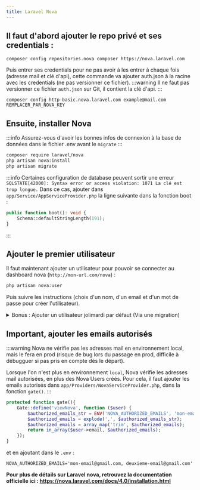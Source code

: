 ```yaml
---
title: Laravel Nova
---
```


## Il faut d'abord ajouter le repo privé et ses credentials :
```
composer config repositories.nova composer https://nova.laravel.com
```

Puis entrer ses credentials pour ne pas avoir à les entrer à chaque fois (adresse mail et clé d'api), cette commande va ajouter auth.json à la racine avec les credentials (ne pas versionner ce fichier).
:::warning
Il ne faut pas versionner ce fichier `auth.json` sur Git, il contient la clé d'api.
:::
```
composer config http-basic.nova.laravel.com example@mail.com REMPLACER_PAR_NOVA_KEY
```

## Ensuite, installer Nova

:::info
Assurez-vous d'avoir les bonnes infos de connexion à la base de données dans le fichier .env avant le `migrate`
:::

```bash
composer require laravel/nova
php artisan nova:install
php artisan migrate
```
:::info
 Certaines configuration de database peuvent sortir une erreur `SQLSTATE[42000]: Syntax error or access violation: 1071 La clé est trop longue.` Dans ce cas, ajouter dans `app/Service/AppServiceProvider.php` la ligne suivante dans la fonction boot :
```php title="/app/Service/AppServiceProvider.php"
public function boot(): void {
    Schema::defaultStringLength(191);
}
```
:::


## Ajouter le premier utilisateur

Il faut maintenant ajouter un utilisateur pour pouvoir se connecter au dashboard nova (`http://mon-url.com/nova`) :

```bash
php artisan nova:user
```
Puis suivre les instructions (choix d'un nom, d'un email et d'un mot de passe pour créer l'utilisateur).

<details>
<summary>Bonus : Ajouter un utilisateur jolimardi par défaut (Via une migration)</summary>

Ajouter dans `database/migrations`: 

```php title='2023_06_27_160507_add_nova_user_jolimardi.php'
<?php

use Illuminate\Database\Migrations\Migration;
use Illuminate\Database\Schema\Blueprint;
use Illuminate\Support\Facades\DB;
use Illuminate\Support\Facades\Schema;

return new class extends Migration {
    /**
     * Run the migrations.
     */
    public function up(): void {
        // Quelques valeurs pré-remplies
        DB::table('users')->insert([
            "name" => "Joli Mardi",
            "email" => "romain.cherot@gmail.com",
            "email_verified_at" => NULL,
            "password" => '$2y$10$flJKeNiiWe57txt1eCk9deNCwQ4xShzf85kquM.1oqS5j.TcRstf2',
            "remember_token" => NULL,
            "created_at" => "2023-06-24 16:09:35",
            "updated_at" => "2023-06-24 16:11:03",
        ]);
    }

    /**
     * Reverse the migrations.
     */
    public function down(): void {
        DB::table('users')->where('email', 'romain.cherot@gmail.com')->delete();
    }
};
```
</details>


## Important, ajouter les emails autorisés

:::warning
Nova ne vérifie pas les adresses mail en environnement local, mais le fera en prod (risque de bug lors du passage en prod, difficile à débugguer si pas pris en compte dès le départ).

Lorsque l'on n'est plus en environnement `local`, Nova vérifie les adresses mail autorisées, en plus des Nova Users créés. Pour cela, il faut ajouter les emails autorisés dans `app/Providers/NovaServiceProvider.php`, dans la fonction `gate()`.
:::

```php title="/app/Service/NovaServiceProvider.php"
protected function gate(){
    Gate::define('viewNova', function ($user) {
        $authorized_emails_str = ENV('NOVA_AUTHORIZED_EMAILS', 'mon-email@gmail.com, deuxieme-email@gmail.com');
        $authorized_emails = explode(',', $authorized_emails_str);
        $authorized_emails = array_map('trim', $authorized_emails);
        return in_array($user->email, $authorized_emails);
    });
}
```
et en ajoutant dans le `.env` :
``` title="/.env"
NOVA_AUTHORIZED_EMAILS='mon-email@gmail.com, deuxieme-email@gmail.com'
```

**Pour plus de détails sur Laravel nova, retrouvez la documentation officielle ici : https://nova.laravel.com/docs/4.0/installation.html**


